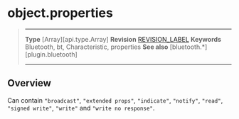 # object.properties

> --------------------- ------------------------------------------------------------------------------------------
> __Type__              [Array][api.type.Array]
> __Revision__          [REVISION_LABEL](REVISION_URL)
> __Keywords__          Bluetooth, bt, Characteristic, properties
> __See also__          [bluetooth.*][plugin.bluetooth]
> --------------------- ------------------------------------------------------------------------------------------

## Overview

Can contain `"broadcast"`, `"extended props"`, `"indicate"`, `"notify"`, `"read"`, `"signed write"`, `"write"` and `"write no response"`.